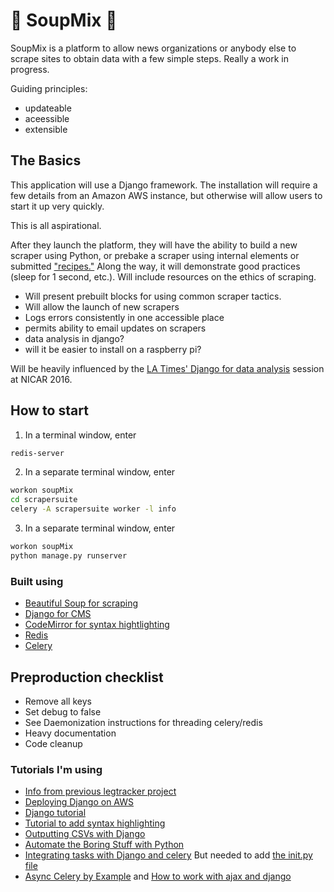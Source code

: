 # :stew: SoupMix :stew:

SoupMix is a platform to allow news organizations or anybody else to scrape sites to obtain data with a few simple steps. Really a work in progress.

Guiding principles:

 * updateable
 * aceessible
 * extensible

## The Basics

This application will use a Django framework. The installation will require a few details from an Amazon AWS instance, but otherwise will allow users to start it up very quickly.

This is all aspirational.

After they launch the platform, they will have the ability to build a new scraper using Python, or prebake a scraper using internal elements or submitted ["recipes."](https://github.com/sinker/tacofancy) Along the way, it will demonstrate good practices (sleep for 1 second, etc.). Will include resources on the ethics of scraping.

* Will present prebuilt blocks for using common scraper tactics.
* Will allow the launch of new scrapers
* Logs errors consistently in one accessible place
* permits ability to email updates on scrapers
* data analysis in django?
* will it be easier to install on a raspberry pi?

Will be heavily influenced by the [LA Times' Django for data analysis](https://github.com/datadesk/django-for-data-analysis-nicar-2016) session at NICAR 2016.

## How to start

1. In a terminal window, enter

```bash
redis-server
```

2. In a separate terminal window, enter

```bash
workon soupMix
cd scrapersuite
celery -A scrapersuite worker -l info
```

3. In a separate terminal window, enter

```bash
workon soupMix
python manage.py runserver
```

### Built using

* [Beautiful Soup for scraping](https://www.crummy.com/software/BeautifulSoup/bs4/doc/#)
* [Django for CMS](https://www.djangoproject.com/)
* [CodeMirror for syntax hightlighting](https://codemirror.net)
* [Redis](https://redis.io/)
* [Celery](http://www.celeryproject.org/)

## Preproduction checklist

* Remove all keys
* Set debug to false
* See Daemonization instructions for threading celery/redis
* Heavy documentation
* Code cleanup

### Tutorials I'm using

* [Info from previous legtracker project](/Users/mtdukes/Documents/development/leg_tracker/notes/roadmap.txt)
* [Deploying Django on AWS](http://nickpolet.com/blog/deploying-django-on-aws/1/)
* [Django tutorial](https://docs.djangoproject.com/en/1.10/intro/tutorial01/)
* [Tutorial to add syntax highlighting](https://mr-coffee.net/blog/code-editor-django-admin)
* [Outputting CSVs with Django](https://docs.djangoproject.com/en/1.10/howto/outputting-csv/)
* [Automate the Boring Stuff with Python](https://automatetheboringstuff.com/)
* [Integrating tasks with Django and celery](https://realpython.com/blog/python/asynchronous-tasks-with-django-and-celery/) But needed to add [the init.py file](https://stackoverflow.com/questions/15294938/python-celery-socket-error-errno-61-connection-refused)
* [Async Celery by Example](https://zapier.com/blog/async-celery-example-why-and-how/) and [How to work with ajax and django](https://simpleisbetterthancomplex.com/tutorial/2016/08/29/how-to-work-with-ajax-request-with-django.html)
